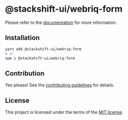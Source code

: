 # @stackshift-ui/webriq-form

Please refer to the [documentation](https://stackshift-ui.webriq.com/docs/components/webriq-form) for more information.

## Installation

```sh
yarn add @stackshift-ui/webriq-form
# or
npm i @stackshift-ui/webriq-form
```

## Contribution

Yes please! See the
[contributing guidelines](https://github.com/stackshift-ui/components/master/CONTRIBUTING.md)
for details.

## License

This project is licensed under the terms of the
[MIT license](https://github.com/stackshift-ui/components/master/LICENSE).
